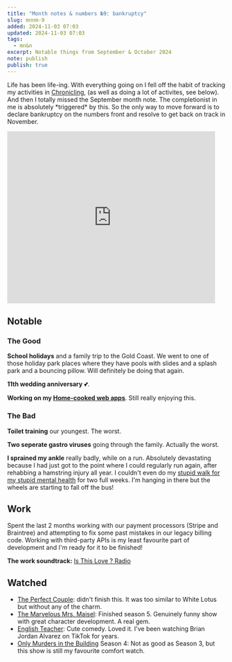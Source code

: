 ```yaml
---
title: "Month notes & numbers №9: bankruptcy"
slug: mnnm-9
added: 2024-11-03 07:03
updated: 2024-11-03 07:03
tags:
  - mn&n
excerpt: Notable things from September & October 2024
note: publish
publish: true
---
```


Life has been life-ing. With everything going on I fell off the habit of tracking my activities in [Chronicling](/chronicling/), (as well as doing a lot of activites, see below). And then I totally missed the September month note. The completionist in me is absolutely \*triggered\* by this. So the only way to move forward is to declare bankruptcy on the numbers front and resolve to get back on track in November. 

<iframe src="https://giphy.com/embed/8nM6YNtvjuezzD7DNh" width="480" height="398" style="" frameBorder="0" class="giphy-embed" allowFullScreen></iframe>

## Notable

### The Good

**School holidays** and a family trip to the Gold Coast. We went to one of those holiday park places where they have pools with slides and a splash park and a bouncing pillow. Will definitely be doing that again.

**11th wedding anniversary** 💕.

**Working on my [Home-cooked web apps](/home-cooked-web-apps/)**. Still really enjoying this.

### The Bad

**Toilet training** our youngest. The worst.

**Two seperate gastro viruses** going through the family. Actually the worst. 

**I sprained my ankle** really badly, while on a run. Absolutely devastating because I had just got to the point where I could regularly run again, after rehabbing a hamstring injury all year. I couldn't even do my [stupid walk for my stupid mental health](https://www.tiktok.com/@grandadjoe1933/video/7214155219821808901?lang=en) for two full weeks. I'm hanging in there but the wheels are starting to fall off the bus! 

## Work

Spent the last 2 months working with our payment processors (Stripe and Braintree) and attempting to fix some past mistakes in our legacy billing code. Working with third-party APIs is my least favourite part of development and I'm ready for it to be finished!

**The work soundtrack:** [Is This Love ? Radio](https://open.spotify.com/playlist/37i9dQZF1E8Oe9ZsVJHdN4?si=2b4b38afcfbf46ea)

## Watched

- [The Perfect Couple](https://www.imdb.com/title/tt11514868/): didn't finish this. It was too similar to White Lotus but without any of the charm.
- [The Marvelous Mrs. Maisel](https://www.imdb.com/title/tt5788792/): Finished season 5. Genuinely funny show with great character development. A real gem.
- [English Teacher](https://www.imdb.com/title/tt20782190/): Cute comedy. Loved it. I've been watching Brian Jordan Alvarez on TikTok for years. 
- [Only Murders in the Building](https://www.imdb.com/title/tt11691774/) Season 4: Not as good as Season 3, but this show is still my favourite comfort watch.
